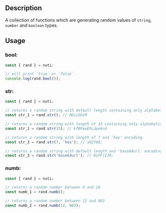 ## Description

A collection of functions which are generating random values of `string`,
`number` and `boolean` types.

## Usage

### bool:

```ts
const { rand } = nuti;

// will print `true` or `false`
console.log(rand.bool());
```

### str:

<!-- cspell: disable -->

```ts
const { rand } = nuti;

// returns a random string with default length containing only alphabetic chars.
const str_1 = rand.str(); // RDcLDbtM

// returns a random string with length of 15 containing only alphabetic chars.
const str_2 = rand.str(15); // kfBFewEhLdpeknd

// returns a random string with length of 7 and 'hex' encoding.
const str_3 = rand.str(7, 'hex'); // a92f60;

// returns a random string with default length and 'base64url' encoding.
const str_3 = rand.str('base64url'); // 8iPFjIJR;
```

<!-- cspell: enable -->

### numb:

```ts
const { rand } = nuti;

// returns a random number between 0 and 10
const numb_1 = rand.numb();

// returns a random number between 12 and 903
const numb_2 = rand.numb(12, 903);
```
